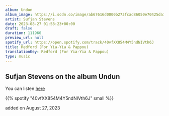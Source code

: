 ```yaml
---
album: Undun
album_image: https://i.scdn.co/image/ab67616d0000b273fcad86050e70425da12ca80b
artist: Sufjan Stevens
date: 2023-08-27 01:58:23+00:00
draft: false
duration: 111960
preview_url: null
spotify_url: https://open.spotify.com/track/40vfXX854M4Y5ndNIVth6J
title: Redford (For Yia-Yia & Pappou)
translationKey: Redford (For Yia-Yia & Pappou)
type: music
---
```


## Sufjan Stevens on the album Undun

You can listen [here](https://open.spotify.com/track/40vfXX854M4Y5ndNIVth6J)

{{% spotify "40vfXX854M4Y5ndNIVth6J" small %}}

added on August 27, 2023